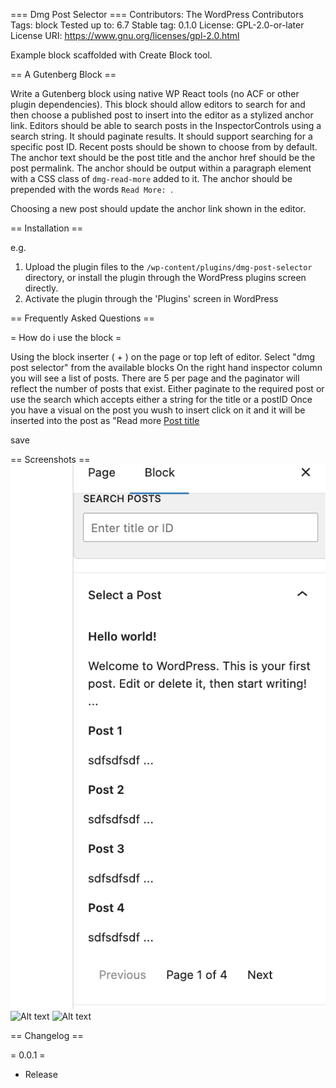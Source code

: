 === Dmg Post Selector ===
Contributors:      The WordPress Contributors
Tags:              block
Tested up to:      6.7
Stable tag:        0.1.0
License:           GPL-2.0-or-later
License URI:       https://www.gnu.org/licenses/gpl-2.0.html

Example block scaffolded with Create Block tool.

== A Gutenberg Block ==

Write a Gutenberg block using native WP React tools (no ACF or other plugin dependencies). This block should allow
editors to search for and then choose a published post to insert into the editor as a stylized anchor link.
Editors should be able to search posts in the InspectorControls using a search string. It should paginate results. It should
support searching for a specific post ID. Recent posts should be shown to choose from by default.
The anchor text should be the post title and the anchor href should be the post permalink. The anchor should be output
within a paragraph element with a CSS class of `dmg-read-more` added to it. The anchor should be prepended with the
words `Read More: `.

Choosing a new post should update the anchor link shown in the editor.

== Installation ==

e.g.

1. Upload the plugin files to the `/wp-content/plugins/dmg-post-selector` directory, or install the plugin through the WordPress plugins screen directly.
1. Activate the plugin through the 'Plugins' screen in WordPress


== Frequently Asked Questions ==

= How do i use the block =

Using the block inserter ( + ) on the page or top left of editor. 
Select "dmg post selector" from the available blocks
On the right hand inspector column you will see a list of posts. There are 5 per page and the paginator will reflect the number of posts that exist.
Either paginate to the required post or use the search which accepts either a string for the title or a postID
Once you have a visual on the post you wush to insert click on it and it will be inserted into the post as "Read more <a href=[permalink]>Post title</a>

save

== Screenshots ==
![Alt text](assets/inspector.png)
![Alt text](/assets/select-block.png)
![Alt text](/assets/selected.png)


== Changelog ==

= 0.0.1 =
* Release

